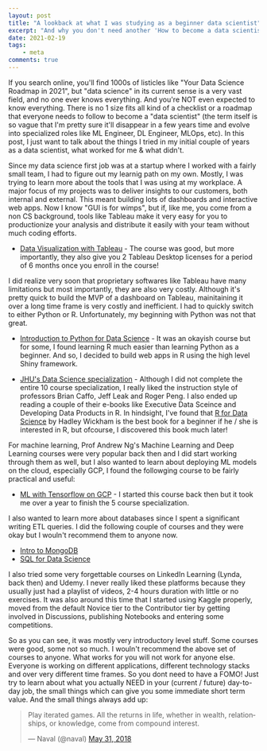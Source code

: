 ```yaml
---
layout: post
title: "A lookback at what I was studying as a beginner data scientist"
excerpt: "And why you don't need another 'How to become a data scientist in 2021' listicle"
date: 2021-02-19
tags:
    - meta
comments: true
---
```



If you search online, you'll find 1000s of listicles like "Your Data Science Roadmap in 2021", but "data science" in its current sense is a very vast field, and no one ever knows everything. And you're NOT even expected to know everything. There is no 1 size fits all kind of a checklist or a roadmap that everyone needs to follow to become a "data scientist" (the term itself is so vague that I'm pretty sure it'll disappear in a few years time and evolve into specialized roles like ML Engineer, DL Engineer, MLOps, etc). In this post, I just want to talk about the things I tried in my initial couple of years as a data scientist, what worked for me & what didn't.   


Since my data science first job was at a startup where I worked with a fairly small team, I had to figure out my learnig path on my own. Mostly, I was trying to learn more about the tools that I was using at my workplace. A major focus of my projects was to deliver insights to our customers, both internal and external. This meant building lots of dashboards and interactive web apps. Now I know "GUI is for wimps", but if, like me, you come from a non CS background, tools like Tableau make it very easy for you to productionize your analysis and distribute it easily with your team without much coding efforts. 

- [Data Visualization with Tableau](https://www.coursera.org/specializations/data-visualization) - The course was good, but more importantly, they also give you 2 Tableau Desktop licenses for a period of 6 months once you enroll in the course!

I did realize very soon that proprietary softwares like Tableau have many limitations but most importantly, they are also very costly. Although it's pretty quick to build the MVP of a dashboard on Tableau, mainitaining it over a long time frame is very costly and inefficient. I had to quickly switch to either Python or R. Unfortunately, my beginning with Python was not that great.
- [Introduction to Python for Data Science](https://learning.edx.org/course/course-v1:Microsoft+DAT208x+3T2018/home) - It was an okayish course but for some, I found learning R much easier than learning Python as a beginner. And so, I decided to build web apps in R using the high level Shiny framework.

- [JHU's Data Science specialization](https://www.coursera.org/specializations/jhu-data-science) - Although I did not complete the entire 10 course specialization, I really liked the instruction style of professors Brian Caffo, Jeff Leak and Roger Peng. I also ended up reading a couple of their e-books like Executive Data Sceince and Developing Data Products in R. In hindsight, I've found that [R for Data Science](https://r4ds.had.co.nz/) by Hadley Wickham is the best book for a beginner if he / she is interested in R, but ofcourse, I discovered this book much later!


For machine learning, Prof Andrew Ng's Machine Learning and Deep Learning courses were very popular back then and I did start working through them as well, but I also wanted to learn about deploying ML models on the cloud, especially GCP, I found the followging course to be fairly practical and useful: 
- [ML with Tensorflow on GCP](https://www.coursera.org/specializations/machine-learning-tensorflow-gcp) - I started this course back then but it took me over a year to finish the 5 course specialization. 

I also wanted to learn more about databases since I spent a significant writing ETL queries. I did the following couple of courses and they were okay but I wouln't recommend them to anyone now. 
- [Intro to MongoDB](https://www.coursera.org/learn/introduction-mongodb)
- [SQL for Data Science](https://www.coursera.org/learn/sql-data-science)


I also tried some very forgettable courses on LinkedIn Learning (Lynda, back then) and Udemy. I never really liked these platforms because they usually just had a playlist of videos, 2-4 hours duration with little or no exercises. It was also around this time that I started using Kaggle properly, moved from the default Novice tier to the Contributor tier by getting involved in Discussions, publishing Notebooks and entering some competitions. 

So as you can see, it was mostly very introductory level stuff. Some courses were good, some not so much. I wouln't recommend the above set of courses to anyone. What works for you will not work for anyone else. Everyone is working on different applications, different technology stacks and over very different time frames. So you dont need to have a FOMO! Just try to learn about what you actually NEED in your (current / future) day-to-day job, the small things which can give you some immediate short term value. And the small things always add up:

<blockquote class="twitter-tweet"><p lang="en" dir="ltr">Play iterated games. All the returns in life, whether in wealth, relationships, or knowledge, come from compound interest.</p>&mdash; Naval (@naval) <a href="https://twitter.com/naval/status/1002103908947263488">May 31, 2018</a></blockquote> <script async src="https://platform.twitter.com/widgets.js" charset="utf-8"></script> 
